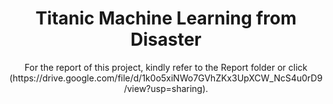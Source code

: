<h1 align='center'>Titanic Machine Learning from Disaster</h1>
<p align='center'>For the report of this project, kindly refer to the Report folder or click (https://drive.google.com/file/d/1k0o5xiNWo7GVhZKx3UpXCW_NcS4u0rD9/view?usp=sharing).</p>

